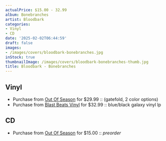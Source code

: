 ```yaml
---
actualPrice: $15.00 - 32.99
album: Bonebranches
artist: Bloodbark
categories:
- Vinyl
- CD
date: '2025-02-02T06:44:59'
draft: false
images:
- /images/covers/bloodbark-bonebranches.jpg
inStock: true
thumbnailImage: /images/covers/bloodbark-bonebranches-thumb.jpg
title: Bloodbark - Bonebranches
---
```


## Vinyl
* Purchase from [Out Of Season](https://www.outofseasonlabel.com/products/bloodbark-bonebranches-vinyl-lp-2-color-options) for $29.99 :: (gatefold, 2 color options)
* Purchase from [Blast Beats Vinyl](https://blastbeatsvinyl.com/products/bloodbark-bonebranches-blue-black-galaxy-vinyl-lp) for $32.99 :: blue/black galaxy vinyl lp
## CD
* Purchase from [Out Of Season](https://www.outofseasonlabel.com/products/bloodbark-bonebranches-cd) for $15.00 :: *preorder*
